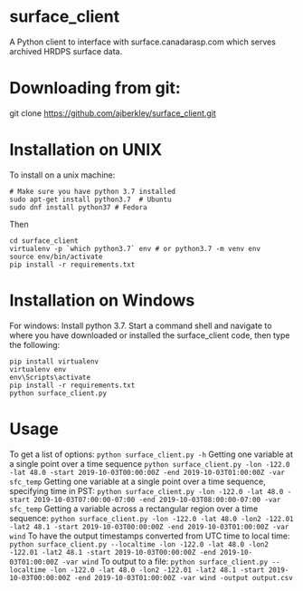 # surface_client
A Python client to interface with surface.canadarasp.com which serves archived HRDPS surface data.

# Downloading from git:

git clone https://github.com/ajberkley/surface_client.git

# Installation on UNIX
To install on a unix machine:
```
# Make sure you have python 3.7 installed
sudo apt-get install python3.7  # Ubuntu
sudo dnf install python37 # Fedora 
```
Then
```
cd surface_client
virtualenv -p `which python3.7` env # or python3.7 -m venv env
source env/bin/activate
pip install -r requirements.txt
```

# Installation on Windows
For windows: Install python 3.7.  Start a command shell and navigate to where you have
downloaded or installed the surface_client code, then type the following:
```
pip install virtualenv
virtualenv env
env\Scripts\activate
pip install -r requirements.txt
python surface_client.py
```

# Usage
To get a list of options:
```python surface_client.py -h```
Getting one variable at a single point over a time sequence
```python surface_client.py -lon -122.0 -lat 48.0 -start 2019-10-03T00:00:00Z -end 2019-10-03T01:00:00Z -var sfc_temp```
Getting one variable at a single point over a time sequence, specifying time in PST:
```python surface_client.py -lon -122.0 -lat 48.0 -start 2019-10-03T07:00:00-07:00 -end 2019-10-03T08:00:00-07:00 -var sfc_temp```
Getting a variable across a rectangular region over a time sequence:
```python surface_client.py -lon -122.0 -lat 48.0 -lon2 -122.01 -lat2 48.1 -start 2019-10-03T00:00:00Z -end 2019-10-03T01:00:00Z -var wind```
To have the output timestamps converted from UTC time to local time:
```python surface_client.py --localtime -lon -122.0 -lat 48.0 -lon2 -122.01 -lat2 48.1 -start 2019-10-03T00:00:00Z -end 2019-10-03T01:00:00Z -var wind```
To output to a file:
```python surface_client.py --localtime -lon -122.0 -lat 48.0 -lon2 -122.01 -lat2 48.1 -start 2019-10-03T00:00:00Z -end 2019-10-03T01:00:00Z -var wind -output output.csv```
